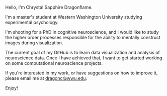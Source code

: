 Hello, I'm Chrystal Sapphire Dragonflame.

I'm a master's student at Western Washington University studying experimental psychology. 

I'm shooting for a PhD in cognitive neuroscience, and I would like to study the higher order processes responsible for the ability to mentally construct images during visualization.

The current goal of my GitHub is to learn data visualization and analysis of neuroscience data. Once I have achieved that, I want to get started working on some computational neuroscience projects.

If you're interested in my work, or have suggestions on how to improve it, please email me at dragonc@wwu.edu.

Enjoy!
